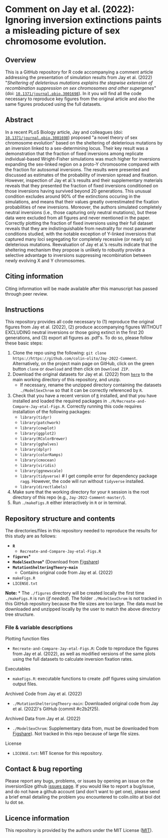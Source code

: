 # Comment on Jay et al. (2022): Ignoring inversion extinctions paints a misleading picture of sex chromosome evolution.

## Overview

This is a GitHub repository for R code accompanying a comment article addressing the presentation of simulation results from Jay et al. (2022) "*Sheltering of deleterious mutations explains the stepwise extension of recombination suppression on sex chromosomes and other supergenes*" (doi: [`10.1371/journal.pbio.3001698`](10.1371/journal.pbio.3001698)). In it you will find all the code necessary to reproduce key figures from the original article and also the same figures produced using the full datasets.


## Abstract

In a recent PLoS Biology article, Jay and colleagues (doi: [`10.1371/journal.pbio.3001698`](10.1371/journal.pbio.3001698)) proposed "a novel theory of sex chromosome evolution" based on the sheltering of deleterious mutations by an inversion linked to a sex-determining locus. Their key result was a demonstration that the fraction of fixed inversions among replicate individual-based Wright-Fisher simulations was much higher for inversions expanding the sex-linked region on a proto-Y chromosome compared with the fraction for autosomal inversions. The results were presented and discussed as estimates of the probability of inversion spread and fixation. However, inspection of Jay et al.’s results and their supplementary materials reveals that they presented the fraction of fixed inversions conditioned on those inversions having survived beyond 20 generations. This unusual condition excludes around 90% of the extinctions occuring in the simulations, and means that their values greatly overestimated the fixation probabilities of new inversions. Moreover, the authors simulated completely neutral inversions (i.e., those capturing only neutral mutations), but these data were excluded from all figures and never mentioned in the paper. Correctly plotting the fraction of fixed inversions using their full dataset reveals that they are indistinguishable from neutrality for most parameter conditions studied, with the notable exception of Y-linked inversions that captured many loci segregating for completely recessive (or nearly so) deleterious mutations. Reevaluation of Jay et al.’s results indicate that the sheltering mechanism they propose is unlikely to robustly provide a selective advantage to inversions suppressing recombination between newly evolving X and Y chromosomes.

## Citing information

Citing information will be made available after this manuscript has passed through peer review.

##  Instructions

This repository provides all code necessary to (1) reproduce the original figures from Jay et al. (2022), (2) produce accompanying figures WITHOUT EXCLUDING neutral inversions or those going extinct in the first 20 generations, and (3) export all figures as .pdf's. To do so, please follow these basic steps:

1. Clone the repo using the following: `git clone https://https://github.com/colin-olito/Jay-2022-Comment`. Alternatively, on the project main page on GitHub, click on the green button `clone` or `download` and then click on `Download ZIP`.  
2. Download the original datasets for Jay et al. (2022) from [`here`](https://figshare.com/articles/dataset/Model_of_sex-chromosome_Evolution_-_datasets/19961033) to the main working directory of this repository, and unzip.  
	- If necessary, rename the unzipped directory containing the datasets `./ModelSexChrom` so that it can be correctly referenced by `R`.  
3. Check that you have a recent version of [`R`](https://www.r-project.org/) installed, and that you have installed and loaded the required packages in `./R/Recreate-and-Compare-Jay-etal-Figs.R`. Correctly running this code requires installation of the following packages:  
	- `library(tidyr)`  
	- `library(patchwork)`  
	- `library(cowplot)`  
	- `library(ggplot2)`  
	- `library(RColorBrewer)`  
	- `library(gghalves)`  
	- `library(dplyr)`  
	- `library(colorRamps)`  
	- `library(cmocean)`  
	- `library(viridis)`  
	- `library(ggnewscale)`  
	- `library(tidyverse)` # I get compile error for dependency package `ragg`. However, the code will run without `tidyverse` installed.  
	- `library(directlabels)`  
4. Make sure that the working directory for your `R` session is the root directory of this repo (e.g., `Jay-2022-Comment-master/`).  
5. Run `./makeFigs.R` either interactively in `R` or in terminal.  


## Repository structure and contents 

The directories/files in this repository needed to reproduce the results for this study are as follows:  

- **`R`**   
	- `Recreate-and-Compare-Jay-etal-Figs.R`  
- **`figures`***  
- **`ModelSexChrom`*** (Download from [Figshare](https://figshare.com/authors/Paul_Jay/12493000))
- **`MutationShelteringTheory-main`**  
	- Contains original code from Jay et al. (2022)
- `makeFigs.R`  
- `LICENSE.txt`   

**Note:** * The `./figures` directory will be created locally the first time `./makeFigs.R` is run (*if needed*). The folder `./ModelSexChrom` is not tracked in this GitHub repository because the file sizes are too large. The data must be downloaded and unzipped locally by the user to match the above directory tree structure.


### File & variable descriptions

Plotting function files
- `Recreate-and-Compare-Jay-etal-Figs.R`: Code to reproduce the figures from Jay et al. (2022), as well as modified versions of the same plots using the full datasets to calculate inversion fixation rates.  

Executables
- `makeFigs.R`: executable functions to create .pdf figures using simulation output files.

Archived Code from Jay et al. (2022)
- `./MutationShelteringTheory-main`: Downloaded original code from Jay et al. (2022)'s GitHub (commit #c2b2f25).

Archived Data from Jay et al. (2022)
- `./ModelSexChrom`: Supplementary data from, must be downloaded from [Figshare](https://figshare.com/authors/Paul_Jay/12493000)). Not tracked in this repo because of large file sizes.

License    
- `LICENSE.txt`: MIT license for this repository.  


## Contact & bug reporting

Please report any bugs, problems, or issues by opening an issue on the inversionSize github [issues page](https://github.com/colin-olito/Jay-2022-Comment/issues). If you would like to report a bug/issue, and do not have a github account (and don't want to get one), please send a brief email detailing the problem you encountered to colin.olito at biol dot lu dot se.

## Licence information

This repository is provided by the authors under the MIT License ([MIT](https://opensource.org/licenses/MIT)).